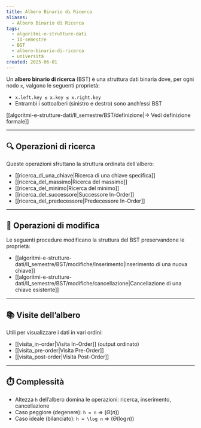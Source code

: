 ```yaml
---
title: Albero Binario di Ricerca
aliases:
  - Albero Binario di Ricerca
tags:
  - algoritmi-e-strutture-dati
  - II-semestre
  - BST
  - albero-binario-di-ricerca
  - università
created: 2025-06-01
---
```


Un **albero binario di ricerca** (BST) è una struttura dati binaria dove, per ogni nodo `x`, valgono le seguenti proprietà:

- `x.left.key ≤ x.key ≤ x.right.key`
- Entrambi i sottoalberi (sinistro e destro) sono anch’essi BST

[[algoritmi-e-strutture-dati/II_semestre/BST/definizione|→ Vedi definizione formale]]

---

## 🔍 Operazioni di ricerca

Queste operazioni sfruttano la struttura ordinata dell'albero:

- [[ricerca_di_una_chiave|Ricerca di una chiave specifica]]
- [[ricerca_del_massimo|Ricerca del massimo]]
- [[ricerca_del_minimo|Ricerca del minimo]]
- [[ricerca_del_successore|Successore In-Order]]
- [[ricerca_del_predecessore|Predecessore In-Order]]

---

## 🔄 Operazioni di modifica

Le seguenti procedure modificano la struttura del BST preservandone le proprietà:

- [[algoritmi-e-strutture-dati/II_semestre/BST/modifiche/Inserimento|Inserimento di una nuova chiave]]
- [[algoritmi-e-strutture-dati/II_semestre/BST/modifiche/cancellazione|Cancellazione di una chiave esistente]]

---

## 📚 Visite dell’albero

Utili per visualizzare i dati in vari ordini:

- [[visita_in-order|Visita In-Order]] (output ordinato)
- [[visita_pre-order|Visita Pre-Order]]
- [[visita_post-order|Visita Post-Order]]

---

## ⏱️ Complessità

- Altezza `h` dell’albero domina le operazioni: ricerca, inserimento, cancellazione
- Caso peggiore (degenere): `h = n` ⇒ ($\Theta(n)$)
- Caso ideale (bilanciato): `h = \log n` ⇒ ($\Theta(\log n)$)

